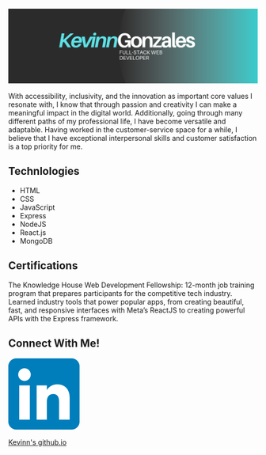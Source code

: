 ![banner](images/kevinngonzales-banner.png)

With accessibility, inclusivity, and the innovation as important core values I resonate with, I know that through passion and creativity I can make a meaningful impact in the digital world. Additionally, going through many different paths of my professional life, I have become versatile and adaptable. Having worked in the customer-service space for a while, I believe that I have exceptional interpersonal skills and customer satisfaction is a top priority for me.

## Technlologies
* HTML
* CSS
* JavaScript
* Express
* NodeJS
* React.js
* MongoDB

## Certifications
The Knowledge House Web Development Fellowship:
12-month job training program that prepares participants for the competitive tech industry. Learned industry tools that power popular apps, from creating beautiful, fast, and responsive interfaces with Meta’s ReactJS to creating powerful APIs with the Express framework.

## Connect With Me!  
[![linkedin](images/linkedin-icon.svg)](www.linkedin.com/in/kevinngonzales)


[Kevinn's github.io](https://kevinngonzales.github.io/)
